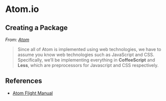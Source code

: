 # Atom.io

## Creating a Package

*From: [Atom](https://atom.io/docs/latest/hacking-atom-tools-of-the-trade)*

> Since all of Atom is implemented using web technologies, we have to assume you know web technologies such as JavaScript and CSS. Specifically, we’ll be implementing everything in **CoffeeScript** and **Less**, which are preprocessors for Javascript and CSS respectively.

## References

-   [Atom Flight Manual](https://atom.io/docs/latest)
